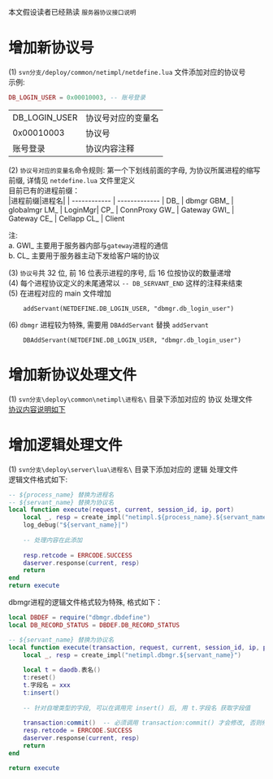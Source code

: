 本文假设读者已经熟读 `服务器协议接口说明`

# 增加新协议号
(1) `svn分支/deploy/common/netimpl/netdefine.lua` 文件添加对应的协议号     
示例:
```lua
DB_LOGIN_USER = 0x00010003, -- 账号登录
```
| | |
| ------------ | ------------- |
|DB_LOGIN_USER | 协议号对应的变量名
|0x00010003    | 协议号
|账号登录       | 协议内容注释

(2) `协议号对应的变量名`命令规则: 第一个下划线前面的字母, 为协议所属进程的缩写前缀, 详情见 `netdefine.lua` 文件里定义    
目前已有的进程前缀：    
|进程前缀|进程名|
| ------------ | ------------- |
DB_ | dbmgr
GBM_ | globalmgr
LM_ | LoginMgr| 
CP_ | ConnProxy
GW_ | Gateway
GWI_ | Gateway
CE_ | Cellapp
CL_ | Client

注:    
a. GWI_ 主要用于服务器内部与`gateway`进程的通信    
b. CL_ 主要用于服务器主动下发给客户端的协议

(3) `协议号`共 32 位, 前 16 位表示进程的序号, 后 16 位按协议的数量递增    
(4) 每个进程协议定义的未尾通常以 `-- DB_SERVANT_END` 这样的注释来结束    
(5) 在进程对应的 main 文件增加
```
	addServant(NETDEFINE.DB_LOGIN_USER, "dbmgr.db_login_user")
```
(6) `dbmgr` 进程较为特殊, 需要用 `DBAddServant` 替换 `addServant`        
```
	DBAddServant(NETDEFINE.DB_LOGIN_USER, "dbmgr.db_login_user")
```

# 增加新协议处理文件
(1) `svn分支\deploy\common\netimpl\进程名\` 目录下添加对应的 协议 处理文件    
[协议内容说明如下](https://github.com/kinbei/NEO/blob/master/1/1.%E6%9C%8D%E5%8A%A1%E5%99%A8%E5%8D%8F%E8%AE%AE%E6%8E%A5%E5%8F%A3%E8%AF%B4%E6%98%8E.md)    

# 增加逻辑处理文件
(1) `svn分支\deploy\server\lua\进程名\` 目录下添加对应的 逻辑 处理文件     
逻辑文件格式如下:      
```lua
-- ${process_name} 替换为进程名
-- ${servant_name} 替换为协议名
local function execute(request, current, session_id, ip, port)
    local _, resp = create_impl("netimpl.${process_name}.${servant_name}")
    log_debug("${servant_name}|")
  
    -- 处理内容在此添加
  
    resp.retcode = ERRCODE.SUCCESS
    daserver.response(current, resp)
    return
end
return execute
```
dbmgr进程的逻辑文件格式较为特殊, 格式如下：    
```lua
local DBDEF = require("dbmgr.dbdefine")
local DB_RECORD_STATUS = DBDEF.DB_RECORD_STATUS

-- ${servant_name} 替换为协议名
local function execute(transaction, request, current, session_id, ip, port) 
    local _, resp = create_impl("netimpl.dbmgr.${servant_name}")
	
    local t = daodb.表名()
    t:reset()
    t.字段名 = xxx
    t:insert()
    
    -- 针对自增类型的字段, 可以在调用完 insert() 后, 用 t.字段名 获取字段值
    
    transaction:commit()  -- 必须调用 transaction:commit() 才会修改, 否则修改将会回滚
    resp.retcode = ERRCODE.SUCCESS
    daserver.response(current, resp)
    return
end

return execute
```


